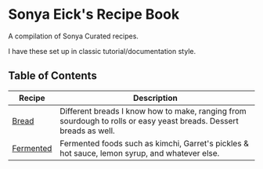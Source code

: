 
# Sonya Eick's Recipe Book

A compilation of Sonya Curated recipes.

I have these set up in classic tutorial/documentation style.


## Table of Contents

| Recipe                         | Description                                                                                                        |
|--------------------------------|--------------------------------------------------------------------------------------------------------------------|
| [Bread](Bread/main.md)         | Different breads I know how to make, ranging from sourdough to rolls or easy yeast breads. Dessert breads as well. |
| [Fermented](Fermented/main.md) | Fermented foods such as kimchi, Garret's pickles & hot sauce, lemon syrup, and whatever else.                      |
